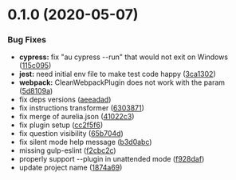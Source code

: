 # 0.1.0 (2020-05-07)


### Bug Fixes

* **cypress:** fix "au cypress --run" that would not exit on Windows ([115c095](https://github.com/aurelia/v1/commit/115c0952f4f0c4b5a55f8043db34d8d85ec927c2))
* **jest:** need initial env file to make test code happy ([3ca1302](https://github.com/aurelia/v1/commit/3ca1302cf5e67e7a6e52842bb8af4cf897197d65))
* **webpack:** CleanWebpackPlugin does not work with the param ([5d8109a](https://github.com/aurelia/v1/commit/5d8109a422a5132d41476e9fcdf4e8bed821e385))
* fix deps versions ([aeeadad](https://github.com/aurelia/v1/commit/aeeadadb6f075ddad3872af6de764587e7b0c4c3))
* fix instructions transformer ([6303871](https://github.com/aurelia/v1/commit/63038711715ff256b0e8155bb080a8f9ae995c45))
* fix merge of aurelia.json ([41022c3](https://github.com/aurelia/v1/commit/41022c332c485774c345ce7981a1bcd92a0629d9))
* fix plugin setup ([cc2f5f6](https://github.com/aurelia/v1/commit/cc2f5f653905560476bbb4b9b2d59dbd911f50bc))
* fix question visibility ([65b704d](https://github.com/aurelia/v1/commit/65b704dba6d0c4b776778a12a1cd5a12c88de21b))
* fix silent mode help message ([b3d0abc](https://github.com/aurelia/v1/commit/b3d0abcbd2b7786dfc3958ad1ba951edc407f872))
* missing gulp-eslint ([f2cbc2c](https://github.com/aurelia/v1/commit/f2cbc2cac41d65033099dc3cf451d244834cdf39))
* properly support --plugin in unattended mode ([f928daf](https://github.com/aurelia/v1/commit/f928dafa128119b8b0c43442c050af216c54b4dc))
* update project name ([1874a69](https://github.com/aurelia/v1/commit/1874a698b627cbdd274b92e20fe488f5c50f8bd4))




